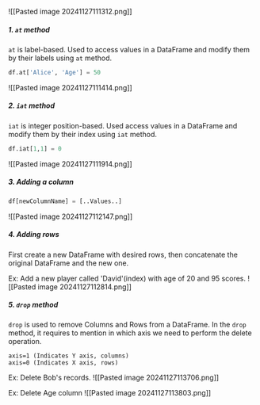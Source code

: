 ![[Pasted image 20241127111312.png]]
##### 1. `at` method
`at` is label-based. 
Used to access values in a DataFrame and modify them by their labels using `at` method.
```python
df.at['Alice', 'Age'] = 50
```
![[Pasted image 20241127111414.png]]

##### 2. `iat` method
`iat` is integer position-based.
Used access values in a DataFrame and modify them by their index using `iat` method.
```python
df.iat[1,1] = 0
```
![[Pasted image 20241127111914.png]]
##### 3. Adding a column
```python
df[newColumnName] = [..Values..]
```
![[Pasted image 20241127112147.png]]
##### 4. Adding rows
First create a new DataFrame with desired rows, then concatenate the original DataFrame and the new one.

Ex: Add a new player called 'David'(index) with age of 20 and 95 scores.
![[Pasted image 20241127112814.png]]

##### 5. `drop` method
`drop` is used to remove Columns and Rows from a DataFrame.
In the `drop` method, it requires to mention in which axis we need to perform the delete operation.
```
axis=1 (Indicates Y axis, columns)
axis=0 (Indicates X axis, rows)
```

Ex: Delete Bob's records.
![[Pasted image 20241127113706.png]]

Ex: Delete Age column
![[Pasted image 20241127113803.png]]
